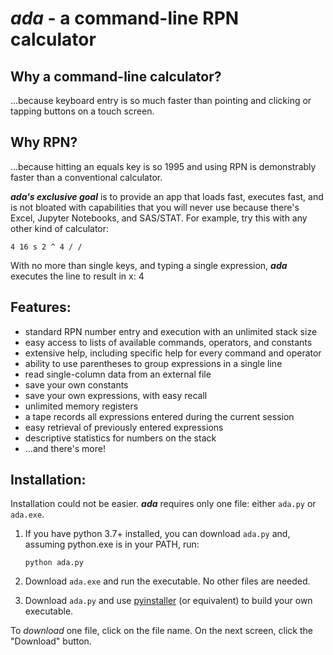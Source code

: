 # **_ada_ - a command-line RPN calculator**

## **Why a command-line calculator?**
...because keyboard entry is so much faster than pointing and clicking or tapping buttons on a touch screen.

## **Why RPN?** 
...because hitting an equals key is so 1995 and using RPN is demonstrably faster than a conventional calculator.

**_ada's exclusive goal_** is to provide an app that loads fast, executes fast, and is not bloated with capabilities that you will never use because there's Excel, Jupyter Notebooks, and SAS/STAT. For example, try this with any other kind of calculator:

   `4 16 s 2 ^ 4 / /`

With no more than single keys, and typing a single expression, **_ada_** executes the line to result in x: 4

## **Features:**
- standard RPN number entry and execution with an unlimited stack size
- easy access to lists of available commands, operators, and constants
- extensive help, including specific help for every command and operator
- ability to use parentheses to group expressions in a single line
- read single-column data from an external file
- save your own constants
- save your own expressions, with easy recall
- unlimited memory registers
- a tape records all expressions entered during the current session
- easy retrieval of previously entered expressions
- descriptive statistics for numbers on the stack
- ...and there's more!

## **Installation:**
Installation could not be easier. **_ada_** requires only one file: either `ada.py` or `ada.exe`. 

1. If you have python 3.7+ installed, you can download `ada.py` and, assuming python.exe is in your PATH, run:
   
    `python ada.py`

2. Download `ada.exe` and run the executable. No other files are needed.

3. Download `ada.py` and use [pyinstaller](https://www.pyinstaller.org/) (or equivalent) to build your own executable.

To _download_ one file, click on the file name. On the next screen, click the "Download" button.